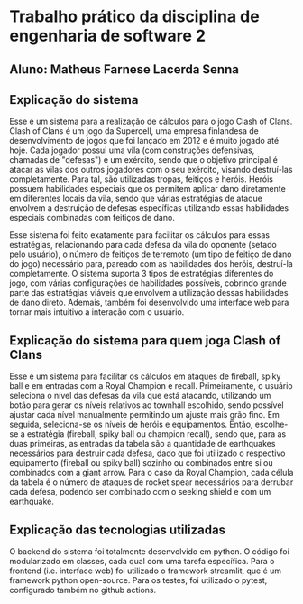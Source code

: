 # Trabalho prático da disciplina de engenharia de software 2
## Aluno: Matheus Farnese Lacerda Senna
## Explicação do sistema
Esse é um sistema para a realização de cálculos para o jogo Clash of Clans. Clash of Clans é um jogo
da Supercell, uma empresa finlandesa de desenvolvimento de jogos que foi lançado em 2012 e é muito jogado
até hoje. Cada jogador possui uma vila (com construções defensivas, chamadas de "defesas") e um exército, sendo que o objetivo principal é atacar as vilas dos
outros jogadores com o seu exército, visando destruí-las completamente. Para tal, são utilizadas tropas, feitiços
e heróis. Heróis possuem habilidades especiais que os permitem aplicar dano diretamente em diferentes locais da vila,
sendo que várias estratégias de ataque envolvem a destruição de defesas específicas utilizando essas habilidades especiais combinadas
com feitiços de dano.

Esse sistema foi feito exatamente para facilitar os cálculos para essas estratégias, relacionando para cada defesa
da vila do oponente (setado pelo usuário), o número de feitiços de terremoto (um tipo de feitiço de dano do jogo) necessário para, pareado com
as habilidades dos heróis, destruí-la completamente. O sistema suporta 3 tipos de estratégias diferentes do jogo, com várias configurações de
habilidades possíveis, cobrindo grande parte das estratégias viáveis que envolvem a utilização dessas habilidades de dano direto. Ademais,
também foi desenvolvido uma interface web para tornar mais intuitivo a interação com o usuário.

## Explicação do sistema para quem joga Clash of Clans
Esse é um sistema para facilitar os cálculos em ataques de fireball, spiky ball e em entradas com a Royal Champion e recall. Primeiramente, o
usuário seleciona o nível das defesas da vila que está atacando, utilizando um botão para gerar os níveis relativos ao townhall escolhido, sendo
possível ajustar cada nível manualmente permitindo um ajuste mais grão fino. Em seguida, seleciona-se os níveis de heróis e equipamentos. Então,
escolhe-se a estratégia (fireball, spiky ball ou champion recall), sendo que, para as duas primeiras, as entradas da tabela são a quantidade de
earthquakes necessários para destruir cada defesa, dado que foi utilizado o respectivo equipamento (fireball ou spiky ball) sozinho ou combinados
entre si ou combinados com a giant arrow. Para o caso da Royal Champion, cada célula da tabela é o número de ataques de rocket spear necessários
para derrubar cada defesa, podendo ser combinado com o seeking shield e com um earthquake.

## Explicação das tecnologias utilizadas
O backend do sistema foi totalmente desenvolvido em python. O código foi modularizado em classes, cada qual com uma tarefa específica.
Para o frontend (i.e. interface web) foi utilizado o framework streamlit, que é um framework python open-source.
Para os testes, foi utilizado o pytest, configurado também no github actions.
